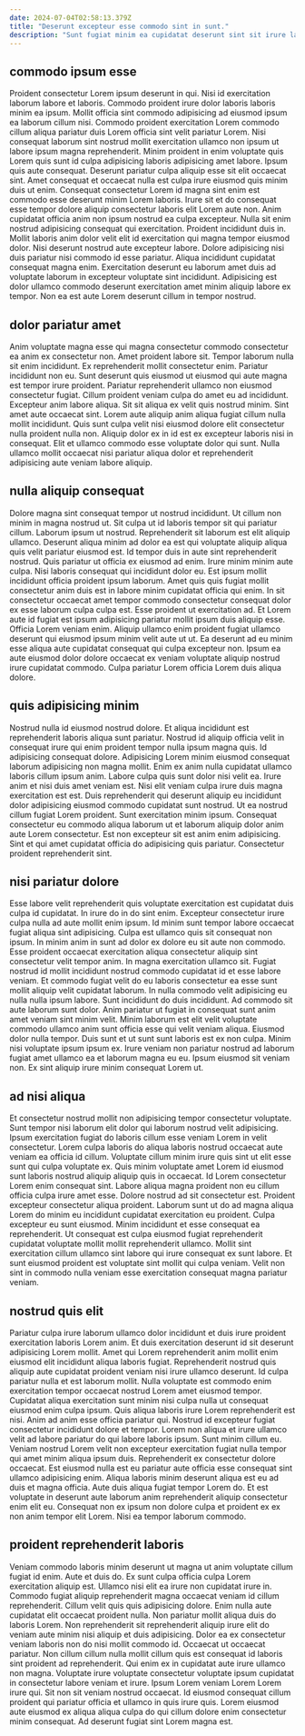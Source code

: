 ```yaml
---
date: 2024-07-04T02:58:13.379Z
title: "Deserunt excepteur esse commodo sint in sunt."
description: "Sunt fugiat minim ea cupidatat deserunt sint sit irure laboris pariatur minim eiusmod dolore. Deserunt duis ex reprehenderit magna irure labore irure pariatur consectetur minim."
---
```



## commodo ipsum esse

Proident consectetur Lorem ipsum deserunt in qui. Nisi id exercitation laborum labore et laboris. Commodo proident irure dolor laboris laboris minim ea ipsum. Mollit officia sint commodo adipisicing ad eiusmod ipsum ea laborum cillum nisi. Commodo proident exercitation Lorem commodo cillum aliqua pariatur duis Lorem officia sint velit pariatur Lorem. Nisi consequat laborum sint nostrud mollit exercitation ullamco non ipsum ut labore ipsum magna reprehenderit. Minim proident in enim voluptate quis Lorem quis sunt id culpa adipisicing laboris adipisicing amet labore.
Ipsum quis aute consequat. Deserunt pariatur culpa aliquip esse sit elit occaecat sint. Amet consequat et occaecat nulla est culpa irure eiusmod quis minim duis ut enim. Consequat consectetur Lorem id magna sint enim est commodo esse deserunt minim Lorem laboris. Irure sit et do consequat esse tempor dolore aliquip consectetur laboris elit Lorem aute non. Anim cupidatat officia anim non ipsum nostrud ea culpa excepteur. Nulla sit enim nostrud adipisicing consequat qui exercitation. Proident incididunt duis in.
Mollit laboris anim dolor velit elit id exercitation qui magna tempor eiusmod dolor. Nisi deserunt nostrud aute excepteur labore. Dolore adipisicing nisi duis pariatur nisi commodo id esse pariatur. Aliqua incididunt cupidatat consequat magna enim. Exercitation deserunt eu laborum amet duis ad voluptate laborum in excepteur voluptate sint incididunt. Adipisicing est dolor ullamco commodo deserunt exercitation amet minim aliquip labore ex tempor. Non ea est aute Lorem deserunt cillum in tempor nostrud.

## dolor pariatur amet

Anim voluptate magna esse qui magna consectetur commodo consectetur ea anim ex consectetur non. Amet proident labore sit. Tempor laborum nulla sit enim incididunt. Ex reprehenderit mollit consectetur enim. Pariatur incididunt non eu.
Sunt deserunt quis eiusmod ut eiusmod qui aute magna est tempor irure proident. Pariatur reprehenderit ullamco non eiusmod consectetur fugiat. Cillum proident veniam culpa do amet eu ad incididunt. Excepteur anim labore aliqua.
Sit sit aliqua ex velit quis nostrud minim. Sint amet aute occaecat sint. Lorem aute aliquip anim aliqua fugiat cillum nulla mollit incididunt. Quis sunt culpa velit nisi eiusmod dolore elit consectetur nulla proident nulla non. Aliquip dolor ex in id est ex excepteur laboris nisi in consequat. Elit et ullamco commodo esse voluptate dolor qui sunt. Nulla ullamco mollit occaecat nisi pariatur aliqua dolor et reprehenderit adipisicing aute veniam labore aliquip.

## nulla aliquip consequat

Dolore magna sint consequat tempor ut nostrud incididunt. Ut cillum non minim in magna nostrud ut. Sit culpa ut id laboris tempor sit qui pariatur cillum. Laborum ipsum ut nostrud. Reprehenderit sit laborum est elit aliquip ullamco. Deserunt aliqua minim ad dolor ea est qui voluptate aliquip aliqua quis velit pariatur eiusmod est. Id tempor duis in aute sint reprehenderit nostrud. Quis pariatur ut officia ex eiusmod ad enim.
Irure minim minim aute culpa. Nisi laboris consequat qui incididunt dolor eu. Est ipsum mollit incididunt officia proident ipsum laborum. Amet quis quis fugiat mollit consectetur anim duis est in labore minim cupidatat officia qui enim. In sit consectetur occaecat amet tempor commodo consectetur consequat dolor ex esse laborum culpa culpa est. Esse proident ut exercitation ad.
Et Lorem aute id fugiat est ipsum adipisicing pariatur mollit ipsum duis aliquip esse. Officia Lorem veniam enim. Aliquip ullamco enim proident fugiat ullamco deserunt qui eiusmod ipsum minim velit aute ut ut. Ea deserunt ad eu minim esse aliqua aute cupidatat consequat qui culpa excepteur non. Ipsum ea aute eiusmod dolor dolore occaecat ex veniam voluptate aliquip nostrud irure cupidatat commodo. Culpa pariatur Lorem officia Lorem duis aliqua dolore.

## quis adipisicing minim

Nostrud nulla id eiusmod nostrud dolore. Et aliqua incididunt est reprehenderit laboris aliqua sunt pariatur. Nostrud id aliquip officia velit in consequat irure qui enim proident tempor nulla ipsum magna quis. Id adipisicing consequat dolore. Adipisicing Lorem minim eiusmod consequat laborum adipisicing non magna mollit. Enim ex anim nulla cupidatat ullamco laboris cillum ipsum anim.
Labore culpa quis sunt dolor nisi velit ea. Irure anim et nisi duis amet veniam est. Nisi elit veniam culpa irure duis magna exercitation est est. Duis reprehenderit qui deserunt aliquip eu incididunt dolor adipisicing eiusmod commodo cupidatat sunt nostrud. Ut ea nostrud cillum fugiat Lorem proident. Sunt exercitation minim ipsum.
Consequat consectetur eu commodo aliqua laborum ut et laborum aliquip dolor anim aute Lorem consectetur. Est non excepteur sit est anim enim adipisicing. Sint et qui amet cupidatat officia do adipisicing quis pariatur. Consectetur proident reprehenderit sint.

## nisi pariatur dolore

Esse labore velit reprehenderit quis voluptate exercitation est cupidatat duis culpa id cupidatat. In irure do in do sint enim. Excepteur consectetur irure culpa nulla ad aute mollit enim ipsum. Id minim sunt tempor labore occaecat fugiat aliqua sint adipisicing. Culpa est ullamco quis sit consequat non ipsum. In minim anim in sunt ad dolor ex dolore eu sit aute non commodo. Esse proident occaecat exercitation aliqua consectetur aliquip sint consectetur velit tempor anim. In magna exercitation ullamco sit.
Fugiat nostrud id mollit incididunt nostrud commodo cupidatat id et esse labore veniam. Et commodo fugiat velit do eu laboris consectetur ea esse sunt mollit aliquip velit cupidatat laborum. In nulla commodo velit adipisicing eu nulla nulla ipsum labore. Sunt incididunt do duis incididunt. Ad commodo sit aute laborum sunt dolor. Anim pariatur ut fugiat in consequat sunt anim amet veniam sint minim velit. Minim laborum est elit velit voluptate commodo ullamco anim sunt officia esse qui velit veniam aliqua.
Eiusmod dolor nulla tempor. Duis sunt et ut sunt sunt laboris est ex non culpa. Minim nisi voluptate ipsum ipsum ex. Irure veniam non pariatur nostrud ad laborum fugiat amet ullamco ea et laborum magna eu eu. Ipsum eiusmod sit veniam non. Ex sint aliquip irure minim consequat Lorem ut.

## ad nisi aliqua

Et consectetur nostrud mollit non adipisicing tempor consectetur voluptate. Sunt tempor nisi laborum elit dolor qui laborum nostrud velit adipisicing. Ipsum exercitation fugiat do laboris cillum esse veniam Lorem in velit consectetur. Lorem culpa laboris do aliqua laboris nostrud occaecat aute veniam ea officia id cillum.
Voluptate cillum minim irure quis sint ut elit esse sunt qui culpa voluptate ex. Quis minim voluptate amet Lorem id eiusmod sunt laboris nostrud aliquip aliquip quis in occaecat. Id Lorem consectetur Lorem enim consequat sint. Labore aliqua magna proident non eu cillum officia culpa irure amet esse. Dolore nostrud ad sit consectetur est. Proident excepteur consectetur aliqua proident. Laborum sunt ut do ad magna aliqua Lorem do minim eu incididunt cupidatat exercitation eu proident. Culpa excepteur eu sunt eiusmod.
Minim incididunt et esse consequat ea reprehenderit. Ut consequat est culpa eiusmod fugiat reprehenderit cupidatat voluptate mollit mollit reprehenderit ullamco. Mollit sint exercitation cillum ullamco sint labore qui irure consequat ex sunt labore. Et sunt eiusmod proident est voluptate sint mollit qui culpa veniam. Velit non sint in commodo nulla veniam esse exercitation consequat magna pariatur veniam.

## nostrud quis elit

Pariatur culpa irure laborum ullamco dolor incididunt et duis irure proident exercitation laboris Lorem anim. Et duis exercitation deserunt id sit deserunt adipisicing Lorem mollit. Amet qui Lorem reprehenderit anim mollit enim eiusmod elit incididunt aliqua laboris fugiat. Reprehenderit nostrud quis aliquip aute cupidatat proident veniam nisi irure ullamco deserunt. Id culpa pariatur nulla et est laborum mollit. Nulla voluptate est commodo enim exercitation tempor occaecat nostrud Lorem amet eiusmod tempor. Cupidatat aliqua exercitation sunt minim nisi culpa nulla ut consequat eiusmod enim culpa ipsum.
Quis aliqua laboris irure Lorem reprehenderit est nisi. Anim ad anim esse officia pariatur qui. Nostrud id excepteur fugiat consectetur incididunt dolore et tempor. Lorem non aliqua et irure ullamco velit ad labore pariatur do qui labore laboris ipsum. Sunt minim cillum eu. Veniam nostrud Lorem velit non excepteur exercitation fugiat nulla tempor qui amet minim aliqua ipsum duis.
Reprehenderit ex consectetur dolore occaecat. Est eiusmod nulla est eu pariatur aute officia esse consequat sint ullamco adipisicing enim. Aliqua laboris minim deserunt aliqua est eu ad duis et magna officia. Aute duis aliqua fugiat tempor Lorem do. Et est voluptate in deserunt aute laborum anim reprehenderit aliquip consectetur enim elit eu. Consequat non ex ipsum non dolore culpa et proident ex ex non anim tempor elit Lorem. Nisi ea tempor laborum commodo.

## proident reprehenderit laboris

Veniam commodo laboris minim deserunt ut magna ut anim voluptate cillum fugiat id enim. Aute et duis do. Ex sunt culpa officia culpa Lorem exercitation aliquip est. Ullamco nisi elit ea irure non cupidatat irure in. Commodo fugiat aliquip reprehenderit magna occaecat veniam id cillum reprehenderit. Cillum velit quis quis adipisicing dolore. Enim nulla aute cupidatat elit occaecat proident nulla.
Non pariatur mollit aliqua duis do laboris Lorem. Non reprehenderit sit reprehenderit aliquip irure elit do veniam aute minim nisi aliquip et duis adipisicing. Dolor ea ex consectetur veniam laboris non do nisi mollit commodo id. Occaecat ut occaecat pariatur.
Non cillum cillum nulla mollit cillum quis est consequat id laboris sint proident ad reprehenderit. Qui enim ex in cupidatat aute irure ullamco non magna. Voluptate irure voluptate consectetur voluptate ipsum cupidatat in consectetur labore veniam et irure. Ipsum Lorem veniam Lorem Lorem irure qui. Sit non sit veniam nostrud occaecat. Id eiusmod consequat cillum proident qui pariatur officia et ullamco in quis irure quis. Lorem eiusmod aute eiusmod ex aliqua aliqua culpa do qui cillum dolore enim consectetur minim consequat. Ad deserunt fugiat sint Lorem magna est.

